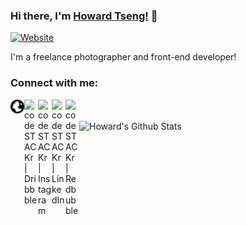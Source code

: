 ### Hi there, I'm [Howard Tseng!][website] 👋

[![Website](https://img.shields.io/website?label=howardt12345.com&style=for-the-badge&url=https%3A%2F%2Fhowardt12345.com)](https://howardt12345.com)

I'm a freelance photographer and front-end developer!

### Connect with me:

[<img align="left" alt="howardt12345.com" width="22px" src="https://raw.githubusercontent.com/iconic/open-iconic/master/svg/globe.svg" />][website]
[<img align="left" alt="codeSTACKr | Dribbble" width="22px" src="https://cdn.jsdelivr.net/npm/simple-icons@v3/icons/dribbble.svg" />][dribbble]
[<img align="left" alt="codeSTACKr | Instagram" width="22px" src="https://cdn.jsdelivr.net/npm/simple-icons@v3/icons/instagram.svg" />][instagram]
[<img align="left" alt="codeSTACKr | LinkedIn" width="22px" src="https://cdn.jsdelivr.net/npm/simple-icons@v3/icons/linkedin.svg" />][linkedin]
[<img align="left" alt="codeSTACKr | Redbubble" width="22px" src="https://cdn.jsdelivr.net/npm/simple-icons@v3/icons/redbubble.svg" />][redbubble]

<br />
<br />

<img align="left" alt="Howard's Github Stats" src="https://github-readme-stats.vercel.app/api?username=howardt12345&show_icons=true&hide_border=true&theme=dark" />


[website]: https://howardt12345.com
[dribbble]: https://dribbble.com/howardt12345
[instagram]: https://instagram.com/codeSTACKr
[linkedin]: https://linkedin.com/in/codeSTACKr
[redbubble]: https://www.redbubble.com/people/howardt12345/
